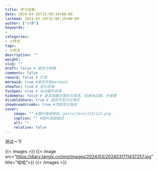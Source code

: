 ```yaml
---
title: 学习去咯
date: 2024-03-26T15:09:19+08:00
lastmod: 2024-03-26T15:09:19+08:00
author: ["小汤"]
keywords: 
- 
categories: 
- 小作文
tags: 
- 小作文
description: ""
weight:
slug: ""
draft: false # 是否为草稿
comments: false
reward: false # 打赏
mermaid: true #是否开启mermaid
showToc: true # 显示目录
TocOpen: true # 自动展开目录
hidemeta: false # 是否隐藏文章的元信息，如发布日期、作者等
disableShare: true # 底部不显示分享栏
showbreadcrumbs: true #顶部显示路径
cover:
    image: "" #图片路径例如：posts/tech/123/123.png
    caption: "" #图片底部描述
    alt: ""
    relative: false
---
```

测试一下

[comment]: <> 
{{< images >}}
{{< image src="https://diary.tanglx.cn/img/images/2024/03/2024031711437257.jpg" title="哈哈">}}
{{< /images >}}
